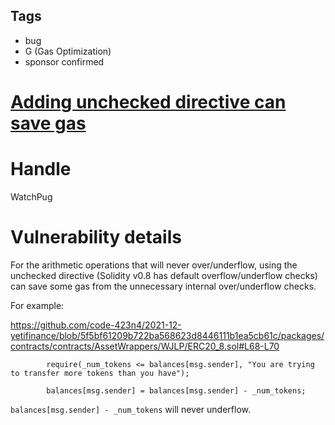 ## Tags

- bug
- G (Gas Optimization)
- sponsor confirmed

# [Adding unchecked directive can save gas](https://github.com/code-423n4/2021-12-yetifinance-findings/issues/261) 

# Handle

WatchPug


# Vulnerability details

For the arithmetic operations that will never over/underflow, using the unchecked directive (Solidity v0.8 has default overflow/underflow checks) can save some gas from the unnecessary internal over/underflow checks.

For example:

https://github.com/code-423n4/2021-12-yetifinance/blob/5f5bf61209b722ba568623d8446111b1ea5cb61c/packages/contracts/contracts/AssetWrappers/WJLP/ERC20_8.sol#L68-L70

```solidity=68
        require(_num_tokens <= balances[msg.sender], "You are trying to transfer more tokens than you have");

        balances[msg.sender] = balances[msg.sender] - _num_tokens;
```

`balances[msg.sender] - _num_tokens` will never underflow.

